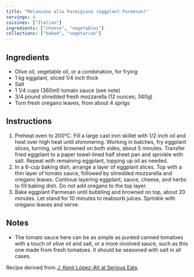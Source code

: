```yaml
---
title: "Melanzane alla Parmigiana (eggplant Parmesan)"
servings: 4
cuisines: ["Italian"]
ingredients: ["cheese", "vegetables"]
collections: ["baked", "vegetarian"]
---
```


## Ingredients

- Olive oil, vegetable oil, or a combination, for frying
- 1 kg eggplant, sliced 1/4 inch thick
- Salt
- 1 1/4 cups (360ml) tomato sauce (see note)
- 3/4 pound shredded fresh mozzarella (12 ounces; 340g)
- Torn fresh oregano leaves, from about 4 sprigs

## Instructions

1. Preheat oven to 200°C. Fill a large cast iron skillet with 1/2 inch oil and heat over high heat until shimmering. Working in batches, fry eggplant slices, turning, until browned on both sides, about 5 minutes. Transfer fried eggplant to a paper towel–lined half sheet pan and sprinkle with salt. Repeat with remaining eggplant, topping up oil as needed.
2. In a 6-cup baking dish, arrange a layer of eggplant slices. Top with a thin layer of tomato sauce, followed by shredded mozzarella and oregano leaves. Continue layering eggplant, sauce, cheese, and herbs to fill baking dish. Do not add oregano to the top layer.
3. Bake eggplant Parmesan until bubbling and browned on top, about 20 minutes. Let stand for 10 minutes to reabsorb juices. Sprinkle with oregano leaves and serve.

## Notes

- The tomato sauce here can be as simple as puréed canned tomatoes with a touch of olive oil and salt, or a more involved sauce, such as this one made from fresh tomatoes. It should be seasoned with salt in all cases.

Recipe derived from [J. Kenji López-Alt at Serious Eats](https://www.seriouseats.com/italian-style-eggplant-parmesan-melanzane-alla-parmigiana-recipe).
